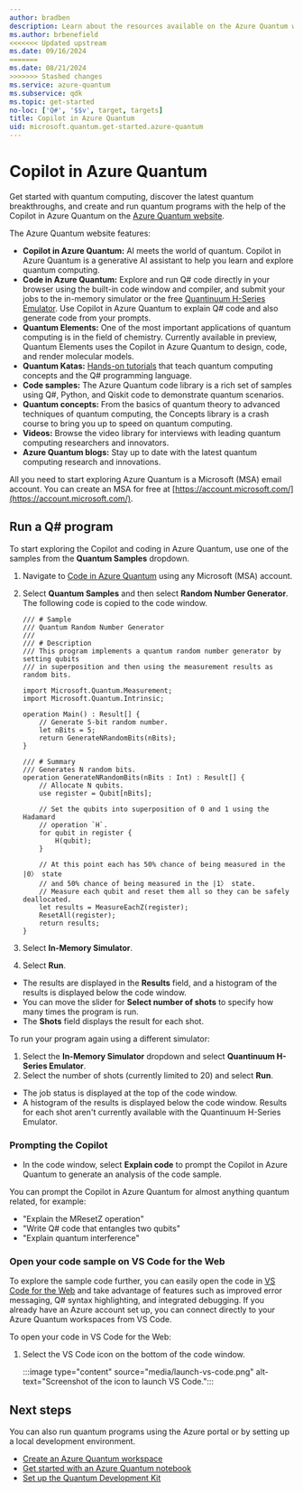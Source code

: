 ```yaml
---
author: bradben
description: Learn about the resources available on the Azure Quantum website.
ms.author: brbenefield
<<<<<<< Updated upstream
ms.date: 09/16/2024
=======
ms.date: 08/21/2024
>>>>>>> Stashed changes
ms.service: azure-quantum
ms.subservice: qdk
ms.topic: get-started
no-loc: ['Q#', '$$v', target, targets]
title: Copilot in Azure Quantum
uid: microsoft.quantum.get-started.azure-quantum
---
```


# Copilot in Azure Quantum 

Get started with quantum computing, discover the latest quantum breakthroughs, and create and run quantum programs with the help of the Copilot in Azure Quantum on the [Azure Quantum website](https://quantum.microsoft.com/).

The Azure Quantum website features:

- **Copilot in Azure Quantum:** AI meets the world of quantum. Copilot in Azure Quantum is a generative AI assistant to help you learn and explore quantum computing.
- **Code in Azure Quantum:** Explore and run Q# code directly in your browser using the built-in code window and compiler, and submit your jobs to the in-memory simulator or the free [Quantinuum H-Series Emulator](xref:microsoft.quantum.providers.quantinuum#h-series-emulator-cloud-based). Use Copilot in Azure Quantum to explain Q# code and also generate code from your prompts.
- **Quantum Elements:** One of the most important applications of quantum computing is in the field of chemistry. Currently available in preview, Quantum Elements uses the Copilot in Azure Quantum to design, code, and render molecular models.
- **Quantum Katas:** [Hands-on tutorials](https://quantum.microsoft.com/tools/quantum-katas) that teach quantum computing concepts and the Q# programming language.
- **Code samples:** The Azure Quantum code library is a rich set of samples using Q#, Python, and Qiskit code to demonstrate quantum scenarios.
- **Quantum concepts:** From the basics of quantum theory to advanced techniques of quantum computing, the Concepts library is a crash course to bring you up to speed on quantum computing. 
- **Videos:** Browse the video library for interviews with leading quantum computing researchers and innovators.
- **Azure Quantum blogs:** Stay up to date with the latest quantum computing research and innovations. 

All you need to start exploring Azure Quantum is a Microsoft (MSA) email account. You can create an MSA for free at [https://account.microsoft.com/](https://account.microsoft.com/).
 
## Run a Q# program 

To start exploring the Copilot and coding in Azure Quantum, use one of the samples from the **Quantum Samples** dropdown.

1. Navigate to [Code in Azure Quantum](https://quantum.microsoft.com/tools/quantum-coding) using any Microsoft (MSA) account.
1. Select **Quantum Samples** and then select **Random Number Generator**. The following code is copied to the code window. 

    ```qsharp
    /// # Sample
    /// Quantum Random Number Generator
    ///
    /// # Description
    /// This program implements a quantum random number generator by setting qubits
    /// in superposition and then using the measurement results as random bits.

    import Microsoft.Quantum.Measurement;
    import Microsoft.Quantum.Intrinsic;

    operation Main() : Result[] {
        // Generate 5-bit random number.
        let nBits = 5;
        return GenerateNRandomBits(nBits);
    }

    /// # Summary
    /// Generates N random bits.
    operation GenerateNRandomBits(nBits : Int) : Result[] {
        // Allocate N qubits.
        use register = Qubit[nBits];

        // Set the qubits into superposition of 0 and 1 using the Hadamard
        // operation `H`.
        for qubit in register {
            H(qubit);
        }

        // At this point each has 50% chance of being measured in the |0〉 state
        // and 50% chance of being measured in the |1〉 state.
        // Measure each qubit and reset them all so they can be safely deallocated.
        let results = MeasureEachZ(register);
        ResetAll(register);
        return results;
    }
    ```

1. Select **In-Memory Simulator**. 
1. Select **Run**.

- The results are displayed in the **Results** field, and a histogram of the results is displayed below the code window. 
- You can move the slider for **Select number of shots** to specify how many times the program is run.
- The **Shots** field displays the result for each shot. 

To run your program again using a different simulator:

1. Select the **In-Memory Simulator** dropdown and select **Quantinuum H-Series Emulator**. 
1. Select the number of shots (currently limited to 20) and select **Run**. 

- The job status is displayed at the top of the code window.
- A histogram of the results is displayed below the code window. Results for each shot aren't currently available with the Quantinuum H-Series Emulator.  

### Prompting the Copilot

- In the code window, select **Explain code** to prompt the Copilot in Azure Quantum to generate an analysis of the code sample.

You can prompt the Copilot in Azure Quantum for almost anything quantum related, for example:

- "Explain the MResetZ operation"
- "Write Q# code that entangles two qubits"
- "Explain quantum interference"

### Open your code sample on VS Code for the Web

To explore the sample code further, you can easily open the code in [VS Code for the Web](https://vscode.dev/quantum) and take advantage of features such as improved error messaging, Q# syntax highlighting, and integrated debugging. If you already have an Azure account set up, you can connect directly to your Azure Quantum workspaces from VS Code. 

To open your code in VS Code for the Web:

1. Select the VS Code icon on the bottom of the code window.
  
    :::image type="content" source="media/launch-vs-code.png" alt-text="Screenshot of the icon to launch VS Code.":::


## Next steps

You can also run quantum programs using the Azure portal or by setting up a local development environment. 

- [Create an Azure Quantum workspace](xref:microsoft.quantum.how-to.workspace) 
- [Get started with an Azure Quantum notebook](xref:microsoft.quantum.get-started.notebooks) 
- [Set up the Quantum Development Kit](xref:microsoft.quantum.install-qdk.overview)
